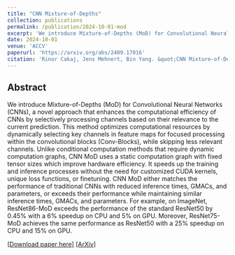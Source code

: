 ```yaml
---
title: "CNN Mixture-of-Depths"
collection: publications
permalink: /publication/2024-10-01-mod
excerpt: 'We introduce Mixture-of-Depths (MoD) for Convolutional Neural Networks (CNNs), a novel approach that enhances the computational efficiency of CNNs by selectively processing channels based on their relevance to the current prediction.'
date: 2024-10-01
venue: 'ACCV'
paperurl: 'https://arxiv.org/abs/2409.17016'
citation: 'Rinor Cakaj, Jens Mehnert, Bin Yang. &quot;CNN Mixture-of-Depths.&quot; <i>ACCV 2024</i>.'
---
```


## Abstract
We introduce Mixture-of-Depths (MoD) for Convolutional
Neural Networks (CNNs), a novel approach that enhances the computational
efficiency of CNNs by selectively processing channels based on
their relevance to the current prediction. This method optimizes computational
resources by dynamically selecting key channels in feature maps
for focused processing within the convolutional blocks (Conv-Blocks),
while skipping less relevant channels. Unlike conditional computation
methods that require dynamic computation graphs, CNN MoD uses a
static computation graph with fixed tensor sizes which improve hardware
efficiency. It speeds up the training and inference processes without
the need for customized CUDA kernels, unique loss functions, or finetuning.
CNN MoD either matches the performance of traditional CNNs
with reduced inference times, GMACs, and parameters, or exceeds their
performance while maintaining similar inference times, GMACs, and parameters.
For example, on ImageNet, ResNet86-MoD exceeds the performance
of the standard ResNet50 by 0.45% with a 6% speedup on CPU
and 5% on GPU. Moreover, ResNet75-MoD achieves the same performance
as ResNet50 with a 25% speedup on CPU and 15% on GPU.

[\[Download paper here\]](/files/MOD_ACCV_2024.pdf)
[\[ArXiv\]](https://arxiv.org/abs/2409.17016)
